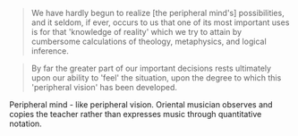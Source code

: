 >We have hardly begun to realize [the peripheral mind's] possibilities, and it seldom, if ever, occurs to us that one of its most important uses is for that 'knowledge of reality' which we try to attain by cumbersome calculations of theology, metaphysics, and logical inference.

>By far the greater part of our important decisions rests ultimately upon our ability to 'feel' the situation, upon the degree to which this 'peripheral vision' has been developed.

Peripheral mind - like peripheral vision. Oriental musician observes and copies the teacher rather than expresses music through quantitative notation.